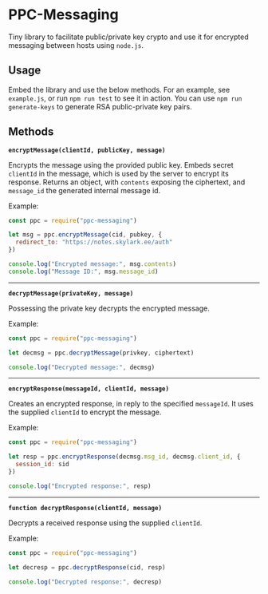 # PPC-Messaging
Tiny library to facilitate public/private key crypto and use it for encrypted messaging between hosts using `node.js`.

## Usage

Embed the library and use the below methods. For an example, see `example.js`, or run `npm run test` to see it in action. You can use `npm run generate-keys` to generate RSA public-private key pairs.

## Methods

**`encryptMessage(clientId, publicKey, message)`**

Encrypts the message using the provided public key. Embeds secret `clientId` in the message, which is used by the server to encrypt its response. Returns an object, with `contents` exposing the ciphertext, and `message_id` the generated internal message id.

Example:
```javascript
const ppc = require("ppc-messaging")

let msg = ppc.encryptMessage(cid, pubkey, {
  redirect_to: "https://notes.skylark.ee/auth"
})

console.log("Encrypted message:", msg.contents)
console.log("Message ID:", msg.message_id)
```

---

**`decryptMessage(privateKey, message)`**

Possessing the private key decrypts the encrypted message.

Example:
```javascript
const ppc = require("ppc-messaging")

let decmsg = ppc.decryptMessage(privkey, ciphertext)

console.log("Decrypted message:", decmsg)
```

---

**`encryptResponse(messageId, clientId, message)`**

Creates an encrypted response, in reply to the specified `messageId`. It uses the supplied `clientId` to encrypt the message.

Example:
```javascript
const ppc = require("ppc-messaging")

let resp = ppc.encryptResponse(decmsg.msg_id, decmsg.client_id, {
  session_id: sid
})

console.log("Encrypted response:", resp)
```

---

**`function decryptResponse(clientId, message)`**

Decrypts a received response using the supplied `clientId`.

Example:
```javascript
const ppc = require("ppc-messaging")

let decresp = ppc.decryptResponse(cid, resp)

console.log("Decrypted response:", decresp)
```
